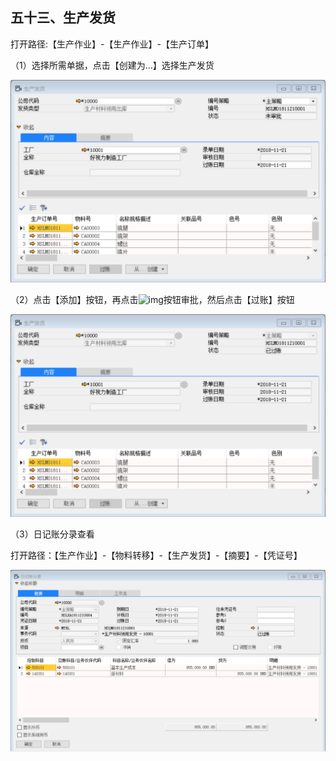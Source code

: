 ## 五十三、生产发货

打开路径:【生产作业】-【生产作业】-【生产订单】

（1）选择所需单据，点击【创建为...】选择生产发货

![1542786435(1)](bap_quickstart_images\53.1.png)

（2）点击【添加】按钮，再点击![img](file:///C:\Users\admin\AppData\Local\Temp\msohtmlclip1\01\clip_image004.gif)按钮审批，然后点击【过账】按钮

![1542786532(1)](bap_quickstart_images\53.2.png)

（3）日记账分录查看

打开路径：【生产作业】-【物料转移】-【生产发货】-【摘要】-【凭证号】

![1542870691(1)](bap_quickstart_images\53.3.png)

 